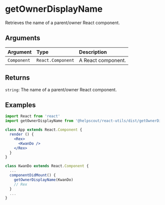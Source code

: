 # getOwnerDisplayName

Retrieves the name of a parent/owner React component.

## Arguments

| Argument    | Type              | Description        |
| :---------- | :---------------- | :----------------- |
| `Component` | `React.Component` | A React component. |

## Returns

`string`: The name of a parent/owner React component.

## Examples

```jsx
import React from 'react'
import getOwnerDisplayName from '@helpscout/react-utils/dist/getOwnerDisplayName'

class App extends React.Component {
  render () {
    <Rex>
      <KwanDo />
    </Rex>
  }
}

class KwanDo extends React.Component {
  ...
  componentDidMount() {
    getOwnerDisplayName(KwanDo)
    // Rex
  }
  ...
}
```
